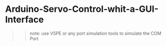 # Arduino-Servo-Control-whit-a-GUI-Interface
>> note: use VSPE or any port simulation tools to simulate the COM Port
